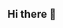 ## Hi there 👋

<!--
**SMR0397/SMR0397** is a ✨ _special_ ✨ repository because its `README.md` (this file) appears on your GitHub profile.

Here are some ideas to get you started:

- 🔭 I’m currently working on my firt AI personal project
- 🌱 I’m currently learning how to use and navigate Github. 
- 👯 I’m looking to collaborate on a variety of AI and cyber security projects or task. 
- 🤔 I’m looking for help on machine learning  
- 💬 Ask me about ...
- 📫 How to reach me: 
- 😄 Pronouns: ...
- ⚡ Fun fact: ...
-->
